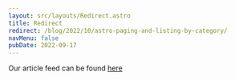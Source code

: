 ```yaml
---
layout: src/layouts/Redirect.astro
title: Redirect
redirect: /blog/2022/10/astro-paging-and-listing-by-category/
navMenu: false
pubDate: 2022-09-17
---
```

<div>
Our article feed can be found <a href="/blog/2022/10/astro-paging-and-listing-by-category/">here</a>
</div>
